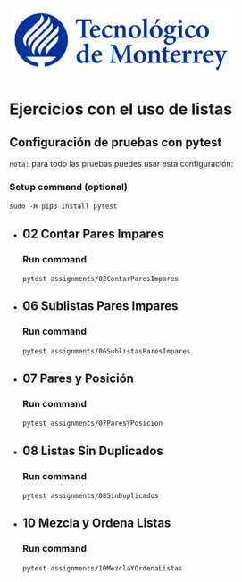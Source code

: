 ![Tec de Monterrey](images/logotecmty.png)
# Ejercicios con el uso de listas

## Configuración de pruebas con **pytest**

`nota:` para todo las pruebas puedes usar esta configuración:
### Setup command (optional)
```
sudo -H pip3 install pytest
```

- ## 02 Contar Pares Impares
    ### Run command
    ```
    pytest assignments/02ContarParesImpares
    ```

- ## 06 Sublistas Pares Impares
    ### Run command
    ```
    pytest assignments/06SublistasParesImpares
    ```

- ## 07 Pares y Posición
    ### Run command
    ```
    pytest assignments/07ParesYPosicion
    ```

- ## 08 Listas Sin Duplicados
    ### Run command
    ```
    pytest assignments/08SinDuplicados
    ```

- ## 10 Mezcla y Ordena Listas
    ### Run command
    ```
    pytest assignments/10MezclaYOrdenaListas
    ```

